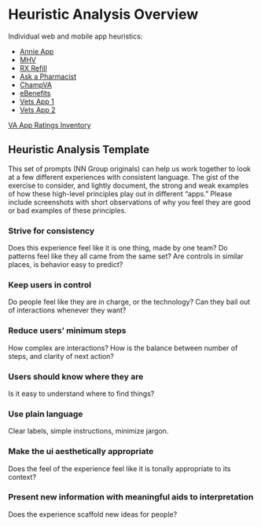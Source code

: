 # Heuristic Analysis Overview

Individual web and mobile app heuristics: 
- [Annie App](https://github.com/department-of-veterans-affairs/va.gov-team/blob/master/products/va-mobile-app/ux-research/heuristic-analysis/Annie-app.md)
- [MHV](https://github.com/department-of-veterans-affairs/va.gov-team/blob/master/products/va-mobile-app/ux-research/heuristic-analysis/MHV.md)
- [RX Refill](https://github.com/department-of-veterans-affairs/va.gov-team/blob/master/products/va-mobile-app/ux-research/heuristic-analysis/RX-refill.md)
- [Ask a Pharmacist](https://github.com/department-of-veterans-affairs/va.gov-team/blob/master/products/va-mobile-app/ux-research/heuristic-analysis/ask-a-pharmacist.md)
- [ChampVA](https://github.com/department-of-veterans-affairs/va.gov-team/blob/master/products/va-mobile-app/ux-research/heuristic-analysis/champ-VA.md)
- [eBenefits](https://github.com/department-of-veterans-affairs/va.gov-team/blob/master/products/va-mobile-app/ux-research/heuristic-analysis/eBenefits-on-mobile.md)
- [Vets App 1](https://github.com/department-of-veterans-affairs/va.gov-team/blob/master/products/va-mobile-app/ux-research/heuristic-analysis/vets-app-1.md)
- [Vets App 2](https://github.com/department-of-veterans-affairs/va.gov-team/blob/master/products/va-mobile-app/ux-research/heuristic-analysis/vets-app-2.md)

[VA App Ratings Inventory](https://github.com/department-of-veterans-affairs/va.gov-team/blob/master/products/va-mobile-app/ux-research/heuristic-analysis/ratings-data.md)

## Heuristic Analysis Template

This set of prompts (NN Group originals) can help us work together to look at a few different experiences with consistent language. The gist of the exercise to consider, and lightly document, the strong and weak examples of how these high-level principles play out in different “apps.”
Please include screenshots with short observations of why you feel they are good or bad examples of these principles.

### Strive for consistency
Does this experience feel like it is one thing, made by one team? Do patterns feel like they all came from the same set? Are controls in similar places, is behavior easy to predict? 

### Keep users in control
Do people feel like they are in charge, or the technology? Can they bail out of interactions whenever they want?

### Reduce users’ minimum steps
How complex are interactions? How is the balance between number of steps, and clarity of next action?

### Users should know where they are
Is it easy to understand where to find things?

### Use plain language
Clear labels, simple instructions, minimize jargon.

### Make the ui aesthetically appropriate
Does the feel of the experience feel like it is tonally appropriate to its context?

### Present new information with meaningful aids to interpretation
Does the experience scaffold new ideas for people?


